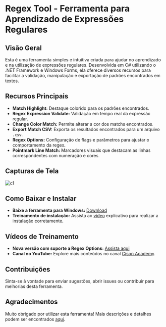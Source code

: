 # Regex Tool - Ferramenta para Aprendizado de Expressões Regulares

## Visão Geral
Esta é uma ferramenta simples e intuitiva criada para ajudar no aprendizado e na utilização de expressões regulares. Desenvolvida em C# utilizando o .NET Framework e Windows Forms, ela oferece diversos recursos para facilitar a validação, manipulação e exportação de padrões encontrados em textos.

## Recursos Principais
- **Match Highlight:** Destaque colorido para os padrões encontrados.
- **Regex Expression Validate:** Validação em tempo real da expressão regular.
- **Change Color Match:** Permite alterar a cor dos matchs encontrados.
- **Export Match CSV:** Exporta os resultados encontrados para um arquivo `.csv`.
- **Regex Options:** Configuração de flags e parâmetros para ajustar o comportamento da regex.
- **Pointmark Line Match:** Marcadores visuais que destacam as linhas correspondentes com numeração e cores.

## Capturas de Tela
![c1](https://github.com/user-attachments/assets/394a6c06-270e-4121-8f3b-e8a3a73a4bfb)

## Como Baixar e Instalar
- **Baixe a ferramenta para Windows:** [Download](https://gcison.github.io/CisonRx/)
- **Treinamento de instalação:** Assista ao [vídeo](https://www.youtube.com/watch?v=DFHJZr2zEqk) explicativo para realizar a instalação corretamente.

## Vídeos de Treinamento
- **Nova versão com suporte a Regex Options:** [Assista aqui](https://www.youtube.com/watch?v=55x-huXy4Ho)
- **Canal no YouTube:** Explore mais conteúdos no canal [Cison Academy](https://www.youtube.com/@cisonacademy).

## Contribuições
Sinta-se à vontade para enviar sugestões, abrir issues ou contribuir para melhorias desta ferramenta.

## Agradecimentos
Muito obrigado por utilizar esta ferramenta! Mais descrições e detalhes podem ser encontrados [aqui](https://gcison.github.io/CisonRx/).
